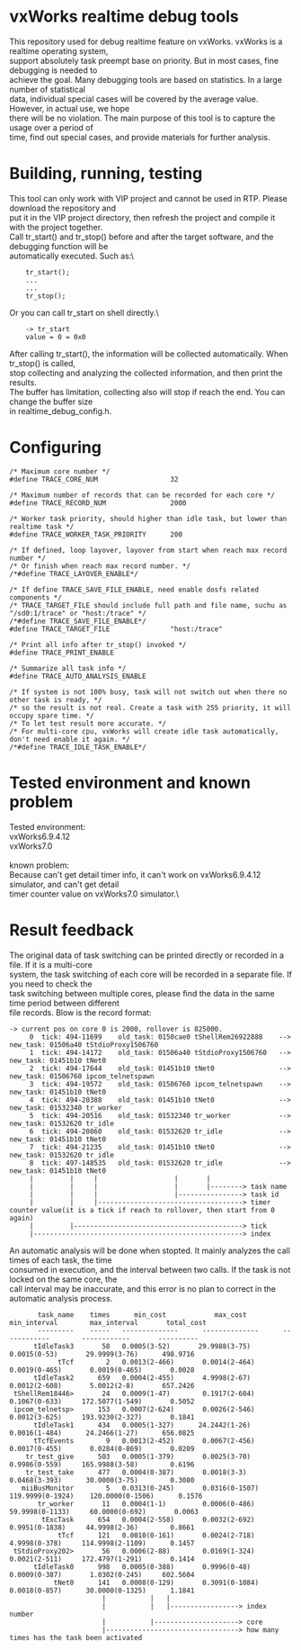 vxWorks realtime debug tools
============================
This repository used for debug realtime feature on vxWorks. vxWorks is a realtime operating system, \
support absolutely task preempt base on priority. But in most cases, fine debugging is needed to \
achieve the goal. Many debugging tools are based on statistics. In a large number of statistical \
data, individual special cases will be covered by the average value. However, in actual use, we hope \
there will be no violation. The main purpose of this tool is to capture the usage over a period of \
time, find out special cases, and provide materials for further analysis.

Building, running, testing
==========================
This tool can only work with VIP project and cannot be used in RTP. Please download the repository and \
put it in the VIP project directory, then refresh the project and compile it with the project together.\
Call tr_start() and tr_stop() before and after the target software, and the debugging function will be\
automatically executed. Such as:\
```shell
    tr_start();
    ...
    ...
    tr_stop();
```
Or you can call tr_start on shell directly.\
```shell
    -> tr_start
    value = 0 = 0x0
```
After calling tr_start(), the information will be collected automatically. When tr_stop() is called,\
stop collecting and analyzing the collected information, and then print the results.\
The buffer has limitation, collecting also will stop if reach the end. You can change the buffer size\
in realtime_debug_config.h.

Configuring
===========
```shell
/* Maximum core number */
#define TRACE_CORE_NUM                  32

/* Maximum number of records that can be recorded for each core */
#define TRACE_RECORD_NUM                2000

/* Worker task priority, should higher than idle task, but lower than realtime task */
#define TRACE_WORKER_TASK_PRIORITY      200

/* If defined, loop layover, layover from start when reach max record number */
/* Or finish when reach max record number. */
/*#define TRACE_LAYOVER_ENABLE*/

/* If define TRACE_SAVE_FILE_ENABLE, need enable dosfs related components */
/* TRACE_TARGET_FILE should include full path and file name, suchu as "/sd0:1/trace" or "host:/trace" */
/*#define TRACE_SAVE_FILE_ENABLE*/
#define TRACE_TARGET_FILE               "host:/trace"

/* Print all info after tr_stop() invoked */
#define TRACE_PRINT_ENABLE

/* Summarize all task info */
#define TRACE_AUTO_ANALYSIS_ENABLE

/* If system is not 100% busy, task will not switch out when there no other task is ready, */
/* so the result is not real. Create a task with 255 priority, it will occupy spare time. */
/* To let test result more accurate. */
/* For multi-core cpu, vxWorks will create idle task automatically, don't need enable it again. */
/*#define TRACE_IDLE_TASK_ENABLE*/
```

Tested environment and known problem
====================================
Tested environment:\
    vxWorks6.9.4.12\
    vxWorks7.0\
    \
known problem:\
Because can't get detail timer info, it can't work on vxWorks6.9.4.12 simulator, and can't get detail \
timer counter value on vxWorks7.0 simulator.\

Result feedback
===============
The original data of task switching can be printed directly or recorded in a file. If it is a multi-core \
system, the task switching of each core will be recorded in a separate file. If you need to check the \
task switching between multiple cores, please find the data in the same time period between different \
file records. Blow is the record format:
```shell
-> current pos on core 0 is 2000, rollover is 825000.
     0  tick: 494-11699    old_task: 0150cae0 tShellRem26922888    -->    new_task: 01506a40 tStdioProxy1506760
     1  tick: 494-14172    old_task: 01506a40 tStdioProxy1506760   -->    new_task: 01451b10 tNet0
     2  tick: 494-17644    old_task: 01451b10 tNet0                -->    new_task: 01506760 ipcom_telnetspawn
     3  tick: 494-19572    old_task: 01506760 ipcom_telnetspawn    -->    new_task: 01451b10 tNet0
     4  tick: 494-20388    old_task: 01451b10 tNet0                -->    new_task: 01532340 tr_worker
     5  tick: 494-20516    old_task: 01532340 tr_worker            -->    new_task: 01532620 tr_idle
     6  tick: 494-20860    old_task: 01532620 tr_idle              -->    new_task: 01451b10 tNet0
     7  tick: 494-21235    old_task: 01451b10 tNet0                -->    new_task: 01532620 tr_idle
     8  tick: 497-148535   old_task: 01532620 tr_idle              -->    new_task: 01451b10 tNet0
     |         |     |                   |       |
     |         |     |                   |       |--------> task name
     |         |     |                   |----------------> task id
     |         |     |------------------------------------> timer counter value(it is a tick if reach to rollover, then start from 0 again)
     |         |------------------------------------------> tick
     |----------------------------------------------------> index
```
An automatic analysis will be done when stopted. It mainly analyzes the call times of each task, the time \
consumed in execution, and the interval between two calls. If the task is not locked on the same core, the \
call interval may be inaccurate, and this error is no plan to correct in the automatic analysis process.
```shell
       task_name    times      min_cost            max_cost         min_interval        max_interval       total_cost
       ---------    -----   --------------      --------------      ------------        ------------       ----------
      tIdleTask3       58   0.0005(3-52)       29.9988(3-75)        0.0015(0-53)       29.9999(3-76)      498.9716
            tTcf        2   0.0013(2-466)       0.0014(2-464)       0.0019(0-465)       0.0019(0-465)       0.0028
      tIdleTask2      659   0.0004(2-455)       4.9998(2-67)        0.0012(2-608)       5.0012(2-8)       657.2426
 tShellRem18446>       24   0.0009(1-47)        0.1917(2-604)       0.1067(0-633)     172.5077(1-549)       0.5052
 ipcom_telnetsp>      153   0.0007(2-624)       0.0026(2-546)       0.0012(3-625)     193.9230(2-327)       0.1841
      tIdleTask1      434   0.0005(1-327)      24.2442(1-26)        0.0016(1-484)      24.2466(1-27)      656.0825
      tTcfEvents        9   0.0013(2-452)       0.0067(2-456)       0.0017(0-455)       0.0284(0-869)       0.0209
    tr_test_give      503   0.0005(1-379)       0.0025(3-70)        0.9986(0-559)     165.9988(3-58)        0.6196
    tr_test_take      477   0.0004(0-387)       0.0018(3-3)         0.0468(3-393)      30.0000(3-75)        0.3080
   miiBusMonitor        5   0.0313(0-245)       0.0316(0-1507)    119.9999(0-1924)    120.0000(0-1506)      0.1576
       tr_worker       11   0.0004(1-1)         0.0006(0-486)      59.9998(0-1133)     60.0000(0-692)       0.0063
        tExcTask      654   0.0004(2-558)       0.0032(2-692)       0.9951(0-1838)     44.9998(2-36)        0.8661
            tTcf      121   0.0010(0-161)       0.0024(2-718)       4.9998(0-378)     114.9998(2-1109)      0.1457
 tStdioProxy202>       56   0.0006(2-88)        0.0169(1-324)       0.0021(2-511)     172.4797(1-291)       0.1414
      tIdleTask0      998   0.0005(0-388)       0.9996(0-48)        0.0009(0-387)       1.0302(0-245)     602.5604
           tNet0      141   0.0008(0-129)       0.3091(0-1084)      0.0018(0-857)      30.0000(0-1325)      1.1841
                       |           |   |
                       |           |   |-----------------> index number
                       |           |---------------------> core
                       |---------------------------------> how many times has the task been activated             
```
